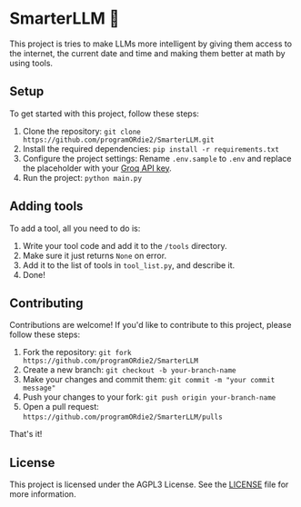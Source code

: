 # SmarterLLM 🧠

This project is tries to make LLMs more intelligent by giving them access to the internet, the current date and time and making them better at math by using tools.

## Setup

To get started with this project, follow these steps:

1. Clone the repository: `git clone https://github.com/programORdie2/SmarterLLM.git`
2. Install the required dependencies: `pip install -r requirements.txt`
3. Configure the project settings: Rename `.env.sample` to `.env` and replace the placeholder with your [Groq API key](https://console.groq.com/keys).
4. Run the project: `python main.py`

## Adding tools

To add a tool, all you need to do is:

1. Write your tool code and add it to the `/tools` directory.
2. Make sure it just returns `None` on error.
3. Add it to the list of tools in `tool_list.py`, and describe it.
4. Done!


## Contributing

Contributions are welcome! If you'd like to contribute to this project, please follow these steps:

1. Fork the repository: `git fork https://github.com/programORdie2/SmarterLLM`
2. Create a new branch: `git checkout -b your-branch-name`
3. Make your changes and commit them: `git commit -m "your commit message"`
4. Push your changes to your fork: `git push origin your-branch-name`
5. Open a pull request: `https://github.com/programORdie2/SmarterLLM/pulls`

That's it!

## License

This project is licensed under the AGPL3 License. See the [LICENSE](LICENSE) file for more information.